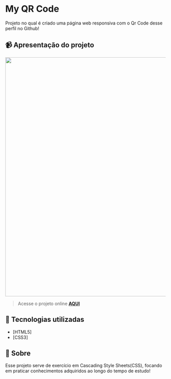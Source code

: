 # My QR Code
Projeto no qual é criado uma página web responsiva com o Qr Code desse perfil no Github!


## 📹 Apresentação do projeto
<div align="center">
  <img src="" width = "750px" >
</div>


> Acesse o projeto online **[AQUI](https://myqrcode1.netlify.app/)**
## 🚀 Tecnologias utilizadas

- [HTML5] 
- [CSS3]

## 📝 Sobre

Esse  projeto serve de exercício em Cascading Style Sheets(CSS), focando em praticar conhecimentos adquiridos ao longo do tempo de estudo!
